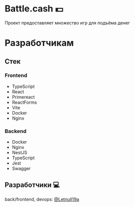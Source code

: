 # Battle.cash 💵
<p>Проект предоставляет множество игр для подъёма денег</p>

# Разработчикам

## Стек

### Frontend

- TypeScript
- React
- Primereact
- ReactForms
- Vite
- Docker
- Nginx

### Backend

- Docker
- Nginx
- NestJS
- TypeScript
- Jest
- Swagger

## Разработчики 💻
back/frontend, devops: <a href="https://github.com/letnull19a">@Letnull19a</a>
